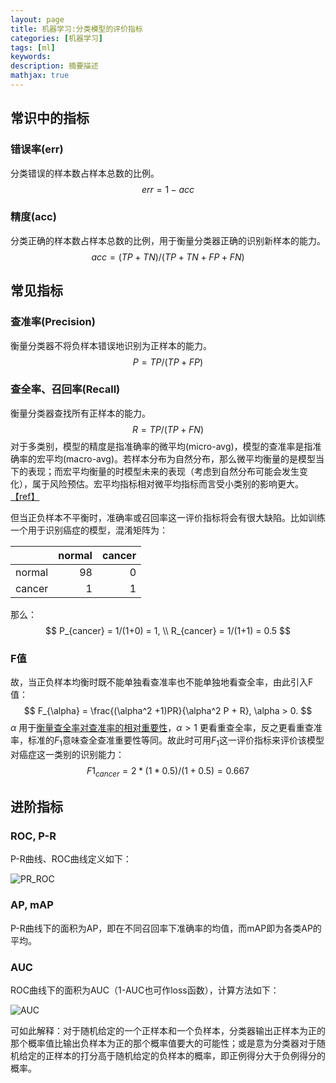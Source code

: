 ```yaml
---
layout: page
title: 机器学习:分类模型的评价指标
categories: [机器学习]
tags: [ml]
keywords: 
description: 摘要描述
mathjax: true
---
```


## 常识中的指标

### **错误率**(err)

分类错误的样本数占样本总数的比例。
$$
err = 1-acc
$$
### **精度**(acc)

分类正确的样本数占样本总数的比例，用于衡量分类器正确的识别新样本的能力。
$$
acc = (TP+TN)/(TP+TN+FP+FN)
$$

## 常见指标

### **查准率**(Precision)

衡量分类器不将负样本错误地识别为正样本的能力。
$$
P = TP / (TP+FP)
$$
### **查全率、召回率**(Recall)

衡量分类器查找所有正样本的能力。
$$
R = TP / (TP + FN)
$$
对于多类别，模型的精度是指准确率的微平均(micro-avg)，模型的查准率是指准确率的宏平均(macro-avg)。若样本分布为自然分布，那么微平均衡量的是模型当下的表现；而宏平均衡量的时模型未来的表现（考虑到自然分布可能会发生变化），属于风险预估。宏平均指标相对微平均指标而言受小类别的影响更大。[【ref】](https://blog.csdn.net/xiaqian0917/article/details/53445071) 

但当正负样本不平衡时，准确率或召回率这一评价指标将会有很大缺陷。比如训练一个用于识别癌症的模型，混淆矩阵为：

|        | normal | cancer |
| :----: | -----: | -----: |
| normal |     98 |      0 |
| cancer |      1 |      1 |

那么：
$$
P_{cancer} = 1/(1+0) = 1, \\
R_{cancer} = 1/(1+1) = 0.5
$$
### **F值**

故，当正负样本均衡时既不能单独看查准率也不能单独地看查全率，由此引入F值：
$$
F_{\alpha} = \frac{(\alpha^2 +1)PR}{\alpha^2 P + R}, \alpha > 0.
$$
$\alpha$ 用于[衡量查全率对查准率的相对重要性](http://www.dcs.gla.ac.uk/Keith/Preface.html)，$\alpha > 1$ 更看重查全率，反之更看重查准率，标准的$F_1$意味查全查准重要性等同。故此时可用$F_1$这一评价指标来评价该模型对癌症这一类别的识别能力：
$$
F1_{cancer} = 2 * (1 * 0.5)/(1+0.5) = 0.667
$$

## 进阶指标

### ROC, P-R

P-R曲线、ROC曲线定义如下：

![PR_ROC](https://bkseastone.github.io/images/PR_ROC.jpg)

### AP, mAP

P-R曲线下的面积为AP，即在不同召回率下准确率的均值，而mAP即为各类AP的平均。

### AUC

ROC曲线下的面积为AUC（1-AUC也可作loss函数），计算方法如下：

![AUC](https://bkseastone.github.io/images/AUC.jpg)

可如此解释：对于随机给定的一个正样本和一个负样本，分类器输出正样本为正的那个概率值比输出负样本为正的那个概率值要大的可能性；或是意为分类器对于随机给定的正样本的打分高于随机给定的负样本的概率，即正例得分大于负例得分的概率。